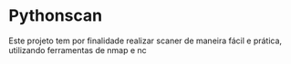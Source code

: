 # Pythonscan
Este projeto tem por finalidade realizar scaner de maneira fácil e prática, utilizando ferramentas de nmap e nc 
